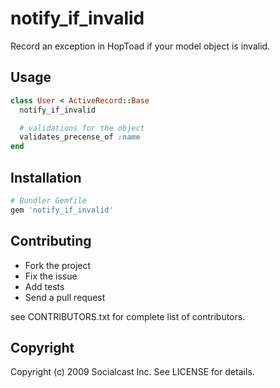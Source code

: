 # notify_if_invalid

Record an exception in HopToad if your model object is invalid.

## Usage

```ruby
class User < ActiveRecord::Base
  notify_if_invalid

  # validations for the object
  validates_precense_of :name
end
```

## Installation

```ruby
# Bundler Gemfile
gem 'notify_if_invalid'
```

## Contributing

* Fork the project
* Fix the issue
* Add tests
* Send a pull request

see CONTRIBUTORS.txt for complete list of contributors.

## Copyright

Copyright (c) 2009 Socialcast Inc. 
See LICENSE for details.
